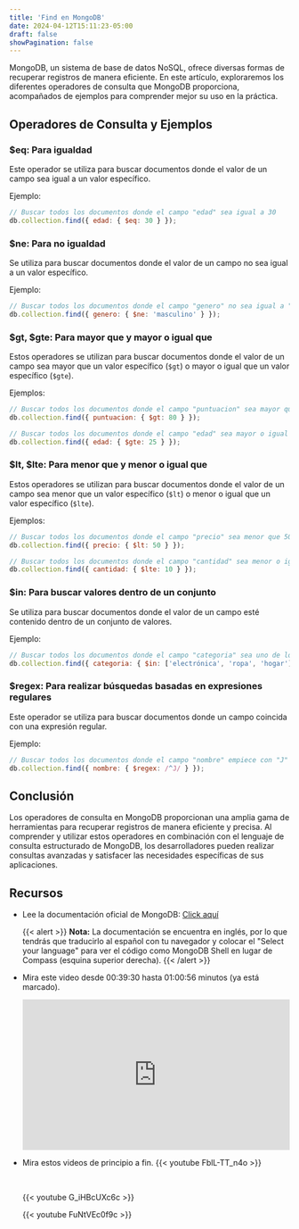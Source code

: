 ```yaml
---
title: 'Find en MongoDB'
date: 2024-04-12T15:11:23-05:00
draft: false
showPagination: false
---
```


MongoDB, un sistema de base de datos NoSQL, ofrece diversas formas de recuperar registros de manera eficiente. En este artículo, exploraremos los diferentes operadores de consulta que MongoDB proporciona, acompañados de ejemplos para comprender mejor su uso en la práctica.

## Operadores de Consulta y Ejemplos

### $eq: Para igualdad

Este operador se utiliza para buscar documentos donde el valor de un campo sea igual a un valor específico.

Ejemplo:

```javascript
// Buscar todos los documentos donde el campo "edad" sea igual a 30
db.collection.find({ edad: { $eq: 30 } });
```

### $ne: Para no igualdad

Se utiliza para buscar documentos donde el valor de un campo no sea igual a un valor específico.

Ejemplo:

```javascript
// Buscar todos los documentos donde el campo "genero" no sea igual a "masculino"
db.collection.find({ genero: { $ne: 'masculino' } });
```

### $gt, $gte: Para mayor que y mayor o igual que

Estos operadores se utilizan para buscar documentos donde el valor de un campo sea mayor que un valor específico (`$gt`) o mayor o igual que un valor específico (`$gte`).

Ejemplos:

```javascript
// Buscar todos los documentos donde el campo "puntuacion" sea mayor que 80
db.collection.find({ puntuacion: { $gt: 80 } });

// Buscar todos los documentos donde el campo "edad" sea mayor o igual que 25
db.collection.find({ edad: { $gte: 25 } });
```

### $lt, $lte: Para menor que y menor o igual que

Estos operadores se utilizan para buscar documentos donde el valor de un campo sea menor que un valor específico (`$lt`) o menor o igual que un valor específico (`$lte`).

Ejemplos:

```javascript
// Buscar todos los documentos donde el campo "precio" sea menor que 50
db.collection.find({ precio: { $lt: 50 } });

// Buscar todos los documentos donde el campo "cantidad" sea menor o igual que 10
db.collection.find({ cantidad: { $lte: 10 } });
```

### $in: Para buscar valores dentro de un conjunto

Se utiliza para buscar documentos donde el valor de un campo esté contenido dentro de un conjunto de valores.

Ejemplo:

```javascript
// Buscar todos los documentos donde el campo "categoria" sea uno de los valores: "electrónica", "ropa", "hogar"
db.collection.find({ categoria: { $in: ['electrónica', 'ropa', 'hogar'] } });
```

### $regex: Para realizar búsquedas basadas en expresiones regulares

Este operador se utiliza para buscar documentos donde un campo coincida con una expresión regular.

Ejemplo:

```javascript
// Buscar todos los documentos donde el campo "nombre" empiece con "J"
db.collection.find({ nombre: { $regex: /^J/ } });
```

## Conclusión

Los operadores de consulta en MongoDB proporcionan una amplia gama de herramientas para recuperar registros de manera eficiente y precisa. Al comprender y utilizar estos operadores en combinación con el lenguaje de consulta estructurado de MongoDB, los desarrolladores pueden realizar consultas avanzadas y satisfacer las necesidades específicas de sus aplicaciones.

## Recursos

- Lee la documentación oficial de MongoDB: [Click aquí](https://www.mongodb.com/docs/manual/tutorial/query-documents/)

  {{< alert >}}
  **Nota:** La documentación se encuentra en inglés, por lo que tendrás que traducirlo al español con tu navegador y colocar el "Select your language" para ver el código como MongoDB Shell en lugar de Compass (esquina superior derecha).
  {{< /alert >}}

- Mira este video desde 00:39:30 hasta 01:00:56 minutos (ya está marcado).

  <div style="position: relative; padding-bottom: 56.25%; height: 0; overflow: hidden;">
    <iframe style="position: absolute; top: 0; left: 0; width: 100%; height: 100%; border:0;" src="https://www.youtube.com/embed/lWMemPN9t6Q?start=2370&end=3656" title="YouTube video player" frameborder="0" allow="accelerometer; autoplay; clipboard-write; encrypted-media; gyroscope; picture-in-picture; web-share" allowfullscreen></iframe>
  </div>

- Mira estos videos de principio a fin.
  {{< youtube FblL-TT_n4o >}}

  <br>

  {{< youtube G_iHBcUXc6c >}}
  <br>

  {{< youtube FuNtVEc0f9c >}}
